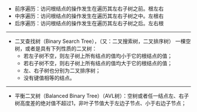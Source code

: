 + 前序遍历：访问根结点的操作发生在遍历其左右子树之前。根左右
+ 中序遍历：访问根结点的操作发生在遍历其左右子树之中。左根右
+ 后序遍历：访问根结点的操作发生在遍历其左右子树之后。左右根
-----------------------------------------
+ 二叉查找树（Binary Search Tree），（又：二叉搜索树，二叉排序树） 一棵空树，或者是具有下列性质的二叉树：
  + 若左子树不空，则左子树上所有结点的值均小于它的根结点的值；
  + 若右子树不空，则右子树上所有结点的值均大于它的根结点的值；
  + 左、右子树也分别为二叉排序树；
  + 没有键值相等的结点。
----------------------------------------------
+ 平衡二叉树（Balanced Binary Tree）（AVL树）：空树或者任一结点左、右子树高度差的绝对值不超过1，非叶子节值大于左边子节点、小于右边子节点；
